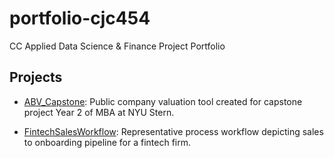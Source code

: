 # portfolio-cjc454
CC Applied Data Science &amp; Finance Project Portfolio

## Projects
- [ABV_Capstone](ABV_Capstone/README.md): Public company valuation tool created for capstone project Year 2 of MBA at NYU Stern.
  
- [FintechSalesWorkflow](FintechSalesWorkflow/README.md): Representative process workflow depicting sales to onboarding pipeline for a fintech firm. 
